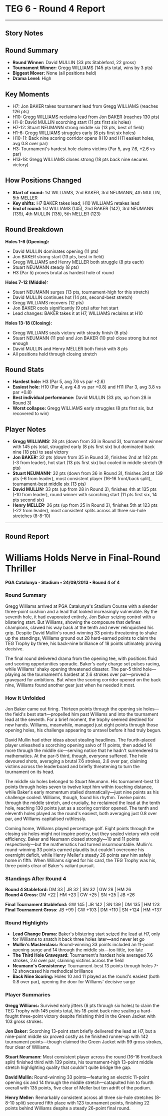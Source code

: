 # TEG 6 - Round 4 Report

---

## Story Notes

## Round Summary
- **Round Winner:** David MULLIN (33 pts Stableford, 22 gross)
- **Tournament Winner:** Gregg WILLIAMS (145 pts total, wins by 3 pts)
- **Biggest Mover:** None (all positions held)
- **Drama Level:** High

## Key Moments
- H7: Jon BAKER takes tournament lead from Gregg WILLIAMS (reaches 126 pts)
- H10: Gregg WILLIAMS reclaims lead from Jon BAKER (reaches 130 pts)
- H1-6: David MULLIN scorching start (11 pts first six holes)
- H7-12: Stuart NEUMANN strong middle six (13 pts, best of field)
- H1-6: Gregg WILLIAMS struggles early (8 pts first six holes)
- H10-11: Back nine scoring corridor opens (H10 and H11 easiest holes, avg 0.8 over par)
- H3: Tournament's hardest hole claims victims (Par 5, avg 7.6, +2.6 vs par)
- H13-18: Gregg WILLIAMS closes strong (18 pts back nine secures victory)

## How Positions Changed
- **Start of round:** 1st WILLIAMS, 2nd BAKER, 3rd NEUMANN, 4th MULLIN, 5th MELLER
- **Key shifts:** H7 BAKER takes lead; H10 WILLIAMS retakes lead
- **End of round:** 1st WILLIAMS (145), 2nd BAKER (142), 3rd NEUMANN (139), 4th MULLIN (135), 5th MELLER (123)

## Round Breakdown
**Holes 1-6 (Opening):**
- David MULLIN dominates opening (11 pts)
- Jon BAKER strong start (13 pts, best in field)
- Gregg WILLIAMS and Henry MELLER both struggle (8 pts each)
- Stuart NEUMANN steady (8 pts)
- H3 (Par 5) proves brutal as hardest hole of round

**Holes 7-12 (Middle):**
- Stuart NEUMANN surges (13 pts, tournament-high for this stretch)
- David MULLIN continues hot (14 pts, second-best stretch)
- Gregg WILLIAMS recovers (12 pts)
- Jon BAKER cools significantly (9 pts) after hot start
- Lead changes: BAKER takes it at H7, WILLIAMS reclaims at H10

**Holes 13-18 (Closing):**
- Gregg WILLIAMS seals victory with steady finish (8 pts)
- Stuart NEUMANN (11 pts) and Jon BAKER (10 pts) close strong but not enough
- David MULLIN and Henry MELLER both finish with 8 pts
- All positions hold through closing stretch

## Round Stats
- **Hardest hole:** H3 (Par 5, avg 7.6 vs par +2.6)
- **Easiest hole:** H10 (Par 4, avg 4.8 vs par +0.8) and H11 (Par 3, avg 3.8 vs par +0.8)
- **Best individual performance:** David MULLIN (33 pts, up from 28 in Round 3)
- **Worst collapse:** Gregg WILLIAMS early struggles (8 pts first six, but recovered to win)

## Player Notes
- **Gregg WILLIAMS:** 28 pts (down from 33 in Round 3), tournament winner with 145 pts total, struggled early (8 pts first six) but dominated back nine (18 pts) to seal victory
- **Jon BAKER:** 32 pts (down from 35 in Round 3), finishes 2nd at 142 pts (-3 from leader), hot start (13 pts first six) but cooled in middle stretch (9 pts)
- **Stuart NEUMANN:** 32 pts (down from 36 in Round 3), finishes 3rd at 139 pts (-6 from leader), most consistent player (16-16 front/back split), tournament-best middle six (13 pts)
- **David MULLIN:** 33 pts (up from 28 in Round 3), finishes 4th at 135 pts (-10 from leader), round winner with scorching start (11 pts first six, 14 pts second six)
- **Henry MELLER:** 26 pts (up from 25 in Round 3), finishes 5th at 123 pts (-22 from leader), most consistent splits across all three six-hole stretches (8-8-10)

---

## Round Report

# Williams Holds Nerve in Final-Round Thriller
**PGA Catalunya - Stadium • 24/09/2013 • Round 4 of 4**

### Round Summary

Gregg Williams arrived at PGA Catalunya's Stadium Course with a slender three-point cushion and a lead that looked increasingly vulnerable. By the seventh hole, it had evaporated entirely, Jon Baker seizing control with a blistering start. But Williams, showing the composure that defines champions, clawed his way back at the tenth and never relinquished his grip. Despite David Mullin's round-winning 33 points threatening to shake up the standings, Williams ground out 28 hard-earned points to claim the TEG Trophy by three, his back-nine brilliance of 18 points ultimately proving decisive.

The final round delivered drama from the opening tee, with positions fluid and scoring opportunities sporadic. Baker's early charge set pulses racing, while Williams' shaky opening threatened disaster. The par-5 third hole—playing as the tournament's hardest at 2.6 strokes over par—proved a graveyard for ambitions. But when the scoring corridor opened on the back nine, Williams found another gear just when he needed it most.

### How It Unfolded

Jon Baker came out firing. Thirteen points through the opening six holes—the field's best start—propelled him past Williams and into the tournament lead at the seventh. For a brief moment, the trophy seemed destined for new hands. Williams, meanwhile, managed just eight points through those opening holes, his challenge appearing to unravel before it had truly begun.

David Mullin had other ideas about stealing headlines. The fourth-placed player unleashed a scorching opening salvo of 11 points, then added 14 more through the middle six—serving notice that he hadn't surrendered to mathematics. At the par-5 third, though, everyone suffered. The hole devoured shots, averaging a brutal 7.6 strokes, 2.6 over par, claiming victims across the leaderboard and briefly threatening to turn the tournament on its head.

The middle six holes belonged to Stuart Neumann. His tournament-best 13 points through holes seven to twelve kept him within touching distance, while Baker's early momentum stalled dramatically—just nine points as his challenge cooled. Williams, though, found his rhythm. Twelve points through the middle stretch, and crucially, he reclaimed the lead at the tenth hole, reaching 130 points just as a scoring corridor opened. The tenth and eleventh holes played as the round's easiest, both averaging just 0.8 over par, and Williams capitalised ruthlessly.

Coming home, Williams played percentage golf. Eight points through the closing six holes might not inspire poetry, but they sealed victory with cold efficiency. Baker and Neumann closed strongly—10 and 11 points respectively—but the mathematics had turned insurmountable. Mullin's round-winning 33 points earned plaudits but couldn't overcome his overnight deficit, while Henry Meller's steady 26 points saw him safely home in fifth. When Williams signed for his card, the TEG Trophy was his, three points clear of Baker's valiant pursuit.

### Standings After Round 4

**Round 4 Stableford:** DM 33 | JB 32 | SN 32 | GW 28 | HM 26  
**Round 4 Gross:** DM +22 | HM +23 | GW +25 | SN +25 | JB +26

**Final Tournament Stableford:** GW 145 | JB 142 | SN 139 | DM 135 | HM 123  
**Final Tournament Gross:** JB +99 | GW +103 | DM +110 | SN +124 | HM +137

### Round Highlights

- **Lead Change Drama:** Baker's blistering start seized the lead at H7, only for Williams to snatch it back three holes later—and never let go
- **Mullin's Masterclass:** Round-winning 33 points included an 11-point opening surge and 14 through the middle six—too little, too late
- **The Third Hole Graveyard:** Tournament's hardest hole averaged 7.6 strokes, 2.6 over par, claiming victims across the field
- **Neumann's Consistency:** Tournament-best 13 points through holes 7-12 showcased his methodical brilliance
- **Back Nine Scoring:** Holes 10 and 11 played as the round's easiest (both 0.8 over par), opening the door for Williams' decisive surge

### Player Summaries

**Gregg Williams:** Survived early jitters (8 pts through six holes) to claim the TEG Trophy with 145 points total, his 18-point back nine sealing a hard-fought three-point victory despite finishing third in the Green Jacket with 103 gross strokes.

**Jon Baker:** Scorching 13-point start briefly delivered the lead at H7, but a nine-point middle six proved costly as he finished runner-up with 142 tournament points—though claimed the Green Jacket with 99 gross strokes, four clear of Williams.

**Stuart Neumann:** Most consistent player across the round (16-16 front/back split) finished third with 139 points, his tournament-high 13-point middle stretch highlighting quality that couldn't quite bridge the gap.

**David Mullin:** Round-winning 33 points—featuring an electric 11-point opening six and 14 through the middle stretch—catapulted him to fourth overall with 135 points, five clear of Meller but ten adrift of the podium.

**Henry Meller:** Remarkably consistent across all three six-hole stretches (8-8-10 split) secured fifth place with 123 tournament points, finishing 22 points behind Williams despite a steady 26-point final round.

